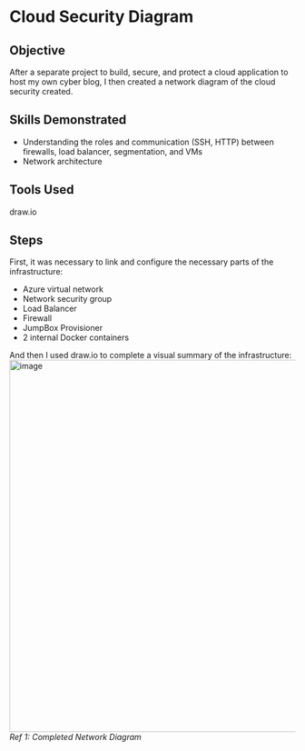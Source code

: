 # Cloud Security Diagram

## Objective
After a separate project to build, secure, and protect a cloud application to host my own cyber blog, I then created a network diagram of the cloud security created.

## Skills Demonstrated
- Understanding the roles and communication (SSH, HTTP) between firewalls, load balancer, segmentation, and VMs
- Network architecture

## Tools Used
draw.io

## Steps
First, it was necessary to link and configure the necessary parts of the infrastructure:
- Azure virtual network
- Network security group
- Load Balancer
- Firewall
- JumpBox Provisioner
- 2 internal Docker containers

And then I used draw.io to complete a visual summary of the infrastructure:
<img width="943" height="655" alt="image" src="https://github.com/user-attachments/assets/4972d419-89c1-4d62-b165-a35950ca2325" />
*Ref 1: Completed Network Diagram*
